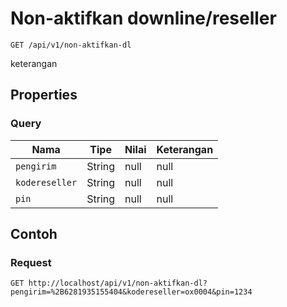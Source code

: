 # Non-aktifkan downline/reseller
```http
GET /api/v1/non-aktifkan-dl
```
keterangan
## Properties
### Query
Nama | Tipe | Nilai | Keterangan
--- | --- | --- | ---
<code>pengirim</code> | String | null | null
<code>kodereseller</code> | String | null | null
<code>pin</code> | String | null | null
## Contoh
### Request
```http
GET http://localhost/api/v1/non-aktifkan-dl?pengirim=%2B6281935155404&kodereseller=ox0004&pin=1234


```
